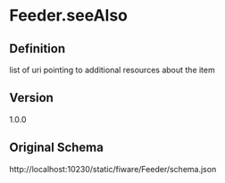 # Feeder.seeAlso

## Definition
list of uri pointing to additional resources about the item

## Version
1.0.0

## Original Schema
http://localhost:10230/static/fiware/Feeder/schema.json
